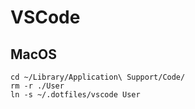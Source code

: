 
# VSCode

## MacOS

```
cd ~/Library/Application\ Support/Code/
rm -r ./User
ln -s ~/.dotfiles/vscode User
```

